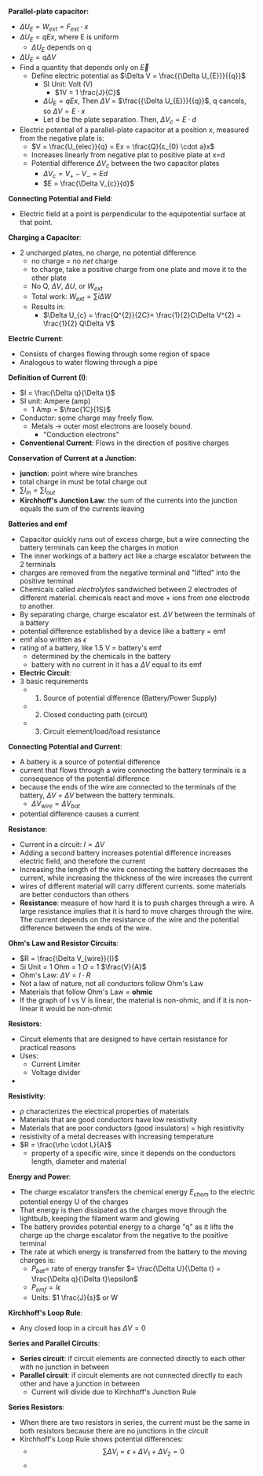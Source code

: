 **Parallel-plate capacitor:** 
- $\Delta U_{E} = W_{ext} = F_{ext} \cdot x$
- $\Delta U_{E} = qEx$, where E is uniform
	- $\Delta U_{E}$ depends on q
- $\Delta U_{E} = q\Delta V$ 
- Find a quantity that depends only on $\overrightarrow{E}$
	- Define electric potential as $\Delta V = \frac{{\Delta U_{E}}}{{q}}$
		- SI Unit: Volt (V)
			- $1V = 1 \frac{J}{C}$
		- $\Delta U_{E} = qEx$, Then $\Delta V$ = $\frac{{\Delta U_{E}}}{{q}}$, q cancels, so $\Delta V = E \cdot x$
		- Let d be the plate separation. Then, $\Delta V_{c} = E \cdot d$
- Electric potential of a parallel-plate capacitor at a position x, measured from the negative plate is:
	- $V = \frac{U_{elec}}{q} = Ex = \frac{Q}{ε_{0} \cdot a}x$ 
	- Increases linearly from negative plat to positive plate at x=d
	- Potential difference $\Delta V_{c}$ between the two capacitor plates
		- $\Delta V_{c} = V_{+} - V_{-} = Ed$ 
		- $E = \frac{\Delta V_{c}}{d}$

**Connecting Potential and Field**:
- Electric field at a point is perpendicular to the equipotential surface at that point.

**Charging a Capacitor**: 
- 2 uncharged plates, no charge, no potential difference
	- no charge = no *net* charge
	- to charge, take a positive charge from one plate and move it to the other plate
	- No Q, $\Delta V$, $\Delta U$, or $W_{ext}$
	- Total work: $W_{ext}= \sum{i} \Delta W$ 
	- Results in: 
		- $\Delta U_{c} = \frac{Q^{2}}{2C}= \frac{1}{2}C\Delta V^{2} = \frac{1}{2} Q\Delta V$

**Electric Current**: 
- Consists of charges flowing through some region of space
- Analogous to water flowing through a pipe

**Definition of Current (I)**:
- $I = \frac{\Delta q}{\Delta t}$
- SI unit: Ampere (amp)
	- 1 Amp = $\frac{1C}{1S}$
- Conductor: some charge may freely flow.
	- Metals -> outer most electrons are loosely bound.
		- "Conduction electrons"
- **Conventional Current**: Flows in the direction of positive charges

**Conservation of Current at a Junction**:
- **junction**: point where wire branches
- total charge in must be total charge out
- $\sum I_{in} = \sum I_{out}$
- **Kirchhoff's Junction Law**: the sum of the currents into the junction equals the sum of the currents leaving

**Batteries and emf**
- Capacitor quickly runs out of excess charge, but a wire connecting the battery terminals can keep the charges in motion
- The inner workings of a battery act like a charge escalator between the 2 terminals
- charges are removed from the negative terminal and "lifted" into the positive terminal
- Chemicals called *electrolytes* sandwiched between 2 electrodes of different material. chemicals react and move + ions from one electrode to another. 
- By separating charge, charge escalator est. $\Delta V$ between the terminals of a battery
- potential difference established by a device like a battery = emf
- emf also written as $\epsilon$
- rating of a battery, like 1.5 V = battery's emf
	- determined by the chemicals in the battery
	- battery with no current in it has a $\Delta V$ equal to its emf
- **Electric Circuit**: 
- 3 basic requirements
	- 1. Source of potential difference (Battery/Power Supply)
	- 2. Closed conducting path (circuit)
	- 3. Circuit element/load/load resistance

**Connecting Potential and Current**:
- A battery is a source of potential difference
- current that flows through a wire connecting the battery terminals is a consequence of the potential difference
- because the ends of the wire are connected to the terminals of the battery, $\Delta V$ = $\Delta V$ between the battery terminals. 
	- $\Delta V_{wire} = \Delta V_{bat}$
- potential difference causes a current

**Resistance**:
- Current in a circuit: $I \propto \Delta V$
- Adding a second battery increases potential difference increases electric field, and therefore the current
- Increasing the length of the wire connecting the battery decreases the current, while increasing the thickness of the wire increases the current
- wires of different material will carry different currents. some materials are better conductors than others
- **Resistance**: measure of how hard it is to push charges through a wire. A large resistance implies that it is hard to move charges through the wire. The current depends on the resistance of the wire and the potential difference between the ends of the wire.

**Ohm's Law and Resistor Circuits**:
- $R = \frac{\Delta V_{wire}}{I}$
- Si Unit = 1 Ohm = 1 $\Omega$ = 1 $\frac{V}{A}$  
- Ohm's Law: $\Delta V = I \cdot R$ 
- Not a law of nature, not all conductors follow Ohm's Law
- Materials that follow Ohm's Law = **ohmic**
- If the graph of I vs V is linear, the material is non-ohmic, and if it is non-linear it would be non-ohmic

**Resistors**:
- Circuit elements that are designed to have certain resistance for practical reasons
- Uses:
	- Current Limiter
	- Voltage divider
- 
**Resistivity**:
- $\rho$ characterizes the electrical properties of materials
- Materials that are good conductors have low resistivity
- Materials that are poor conductors (good insulators) = high resistivity
- resistivity of a metal decreases with increasing temperature
- $R = \frac{\rho \cdot L}{A}$ 
	- property of a specific wire, since it depends on the conductors length, diameter and material

 **Energy and Power**:
 - The charge escalator transfers the chemical energy $E_{chem}$ to the electric potential energy U of the charges
 - That energy is then dissipated as the charges move through the lightbulb, keeping the filament warm and glowing
 - The battery provides potential energy to a charge "q" as it lifts the charge up the charge escalator from the negative to the positive terminal
 - The rate at which energy is transferred from the battery to the moving charges is:
	 - $P_{bat} =$ rate of energy transfer $= \frac{\Delta U}{\Delta t} = \frac{\Delta q}{\Delta t}\epsilon$
	 - $P_{emf} = I \epsilon$ 
	 - Units: $1 \frac{J}{s}$ or W

**Kirchhoff's Loop Rule**:
- Any closed loop in a circuit has $\Delta V = 0$

**Series and Parallel Circuits**:
- **Series circuit**: if circuit elements are connected directly to each other with no junction in between
- **Parallel circuit**: if circuit elements are not connected directly to each other and have a junction in between
	- Current will divide due to Kirchhoff's Junction Rule

**Series Resistors**:
- When there are two resistors in series, the current must be the same in both resistors because there are no junctions in the circuit
- Kirchhoff's Loop Rule shows potential differences:
	- $$\sum\limits \Delta V_{i} = \epsilon + \Delta V_{1} + \Delta V_{2} = 0$$
	- 